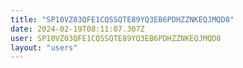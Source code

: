 ```yaml
---
title: "SP10VZ03QFE1CQSSQTE89YQ3EB6PDHZZNKEQJMQD8"
date: 2024-02-19T08:11:07.307Z
user: SP10VZ03QFE1CQSSQTE89YQ3EB6PDHZZNKEQJMQD8
layout: "users"
---
```

    